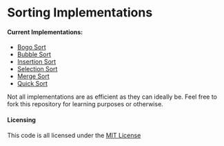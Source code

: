 # Sorting Implementations

#### Current Implementations:

* <a href="https://en.wikipedia.org/wiki/Bogosort">Bogo Sort</a>
* <a href="https://en.wikipedia.org/wiki/Bubble_sort">Bubble Sort</a>
* <a href="https://en.wikipedia.org/wiki/Insertion_sort">Insertion Sort</a>
* <a href="https://en.wikipedia.org/wiki/Selection_sort">Selection Sort</a>
* <a href="https://en.wikipedia.org/wiki/Merge_sort">Merge Sort</a>
* <a href="https://en.wikipedia.org/wiki/Quicksort">Quick Sort</a>

Not all implementations are as efficient as they can ideally be. Feel free to fork this repository for learning purposes or otherwise.

#### Licensing

This code is all licensed under the <a href="https://github.com/c650/sorting/blob/master/LICENSE">MIT License</a>